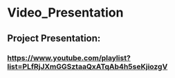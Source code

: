 # Video_Presentation

## Project Presentation: 
###  https://www.youtube.com/playlist?list=PLfRjJXmGGSztaaQxATqAb4h5seKjiozgV

